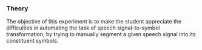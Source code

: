 ### Theory  

The objective of this experiment is to make the student appreciate the difficulties in automating the task of speech signal-to-symbol transformation, by trying to manually segment a given speech signal into its constituent symbols. 
